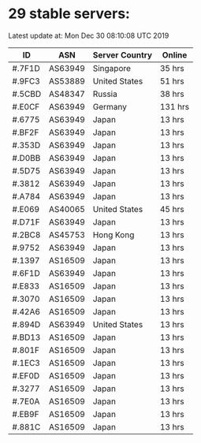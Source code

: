 # 29 stable servers:

Latest update at: Mon Dec 30 08:10:08 UTC 2019

| ID | ASN | Server Country | Online |
| -- | --- | -------------- | ------ |
| #.7F1D | AS63949 | Singapore | 35 hrs |
| #.9FC3 | AS53889 | United States | 51 hrs |
| #.5CBD | AS48347 | Russia | 38 hrs |
| #.E0CF | AS63949 | Germany | 131 hrs |
| #.6775 | AS63949 | Japan | 13 hrs |
| #.BF2F | AS63949 | Japan | 13 hrs |
| #.353D | AS63949 | Japan | 13 hrs |
| #.D0BB | AS63949 | Japan | 13 hrs |
| #.5D75 | AS63949 | Japan | 13 hrs |
| #.3812 | AS63949 | Japan | 13 hrs |
| #.A784 | AS63949 | Japan | 13 hrs |
| #.E069 | AS40065 | United States | 45 hrs |
| #.D71F | AS63949 | Japan | 13 hrs |
| #.2BC8 | AS45753 | Hong Kong | 13 hrs |
| #.9752 | AS63949 | Japan | 13 hrs |
| #.1397 | AS16509 | Japan | 13 hrs |
| #.6F1D | AS63949 | Japan | 13 hrs |
| #.E833 | AS16509 | Japan | 13 hrs |
| #.3070 | AS16509 | Japan | 13 hrs |
| #.42A6 | AS16509 | Japan | 13 hrs |
| #.894D | AS63949 | United States | 13 hrs |
| #.BD13 | AS16509 | Japan | 13 hrs |
| #.801F | AS16509 | Japan | 13 hrs |
| #.1EC3 | AS16509 | Japan | 13 hrs |
| #.EF0D | AS16509 | Japan | 13 hrs |
| #.3277 | AS16509 | Japan | 13 hrs |
| #.7E0A | AS16509 | Japan | 13 hrs |
| #.EB9F | AS16509 | Japan | 13 hrs |
| #.881C | AS16509 | Japan | 13 hrs |

